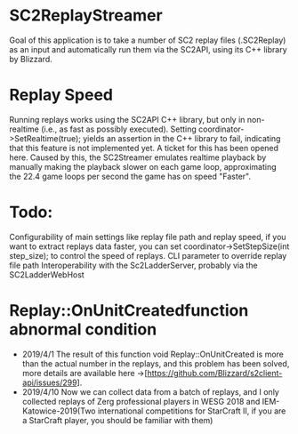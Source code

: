 # SC2ReplayStreamer
Goal of this application is to take a number of SC2 replay files (.SC2Replay) as an input and automatically run them via the SC2API, using its C++ library by Blizzard.

# Replay Speed
Running replays works using the SC2API C++ library, but only in non-realtime (i.e., as fast as possibly executed). Setting coordinator->SetRealtime(true); yields an assertion in the C++ library to fail, indicating that this feature is not implemented yet. A ticket for this has been opened here. Caused by this, the SC2Streamer emulates realtime playback by manually making the playback slower on each game loop, approximating the 22.4 game loops per second the game has on speed "Faster".

# Todo:
Configurability of main settings like replay file path and replay speed, if you want to extract replays data faster, you can set coordinator->SetStepSize(int step_size); to control the speed of replays.
CLI parameter to override replay file path
Interoperability with the Sc2LadderServer, probably via the SC2LadderWebHost

# Replay::OnUnitCreatedfunction abnormal condition
* 2019/4/1 The result of this function void Replay::OnUnitCreated is more than the actual number in the replays, and this problem has been solved, more details are available here ->[https://github.com/Blizzard/s2client-api/issues/299].
* 2019/4/10 Now we can collect data from a batch of replays, and I only collected replays of Zerg professional players in WESG 2018 and IEM-Katowice-2019(Two international competitions for StarCraft II, if you are a StarCraft player, you should be familiar with them)
